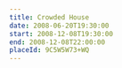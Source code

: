 ```yaml
---
title: Crowded House
date: 2008-06-20T19:30:00
start: 2008-12-08T19:30:00
end: 2008-12-08T22:00:00
placeId: 9C5W5W73+WQ
---
```

